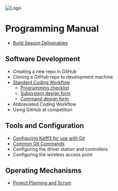 ![Logo](http://www.nicoletfear.com/style/images/logo.png)

# Programming Manual

* [Build Season Deliverables](docs/build_season_deliverables.md)

## Software Development
* Creating a new repo in GitHub
* Cloning a GitHub repo to development machine
* [Standard Coding Workflow](docs/standard_programming_workflow.docx?raw=true)
	* [Programming checklist](docs/programming_checklist.docx?raw=true)
	* [Subsystem design form](docs/subsystem_design_form.docx?raw=true)
	* [Command design form](docs/command_design_form.docx?raw=true)
* Abbreviated Coding Workflow
* Using GitHub at competition

## Tools and Configuration
* [Configuring Kdiff3 for use with Git](docs/configuring_kdiff3.md)
* [Common Git Commands](docs/common_git_commands.md)
* Configuring the driver station and controllers
* Configuring the wireless access point

## Operating Mechanisms
* [Project Planning and Scrum](docs/project_planning_and_scrum.md)
